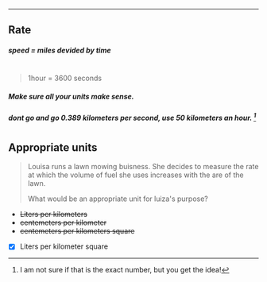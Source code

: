 
---
[^1]: I am not sure if that is the exact number, but you get the idea! 
## Rate

##### speed = miles devided by time
#
> 1hour = 3600 seconds
##### Make sure all your units make sense. 
##### dont go and go 0.389 kilometers per second, use 50 kilometers an hour. [^1]
#
## Appropriate units
> Louisa runs a lawn mowing buisness. She decides to measure the rate at which the volume of fuel she uses increases with the are of the lawn.
>
> What would be an appropriate unit for luiza's purpose?
-  ~~Liters per kilometers~~ 
-  ~~centemeters per kilometer~~
-  ~~centemeters per kilometers square~~
- [x] Liters per kilometer square
